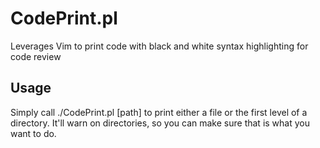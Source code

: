 CodePrint.pl
============

Leverages Vim to print code with black and white syntax highlighting for code review

Usage
-----

Simply call ./CodePrint.pl [path] to print either a file or the first level of a directory.  It'll warn on directories, so you can make sure that is what you want to do.
